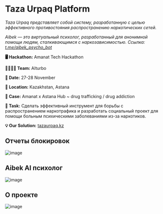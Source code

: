 # Taza Urpaq Platform
*Taza Urpaq представляет собой систему, разработанную с целью эффективного противостояния распространению наркотических сетей.*

*Aibek — это виртуальный психолог, разработанный для анонимной помощи людям, сталкивающимся с наркозависимостью. Ссылка: [t.me/aibek_psycho_bot](https://t.me/aibek_psycho_bot)*

**🖥️ Hackathon:** Amanat Tech Hackathon

**👨‍👩‍👧‍👦 Team:** AIturbo

**📅 Date:** 27-28 November

**📍 Location:** Kazakhstan, Astana

**💼 Case:** Amanat x Astana Hub ~ drug trafficking / drug addiction

**📝 Task:** Сделать эффективный инструмент для борьбы с распространением наркотрафика и разработать социальный проект для помощи больным психическими заболеваниями из-за наркотиков.

**💡 Our Solution:** [tazaurpaq.kz](https://tazaurpaq.onrender.com)
 
## Отчеты блокировок

![image](https://github.com/silvermete0r/taza_urpaq_project/assets/108217670/86865378-335d-44cb-a663-1d72f6e05b2a)


## Aibek AI психолог

![image](https://github.com/silvermete0r/taza_urpaq_project/assets/108217670/b4b1735c-066d-4e39-a806-58a1bfeee016)


## О проекте

![image](https://github.com/silvermete0r/taza_urpaq_project/assets/108217670/2938ff46-b68b-4740-84e6-7d6aeb89727b)


